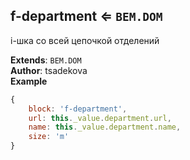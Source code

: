 <a name="module_f-department"></a>

## f-department ⇐ <code>BEM.DOM</code>
i-шка со всей цепочкой отделений

**Extends**: <code>BEM.DOM</code>  
**Author**: tsadekova  
**Example**  
```js
{
    block: 'f-department',
    url: this._value.department.url,
    name: this._value.department.name,
    size: 'm'
}
```
